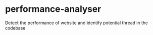 # performance-analyser
Detect the performance of website and identify potential thread in the codebase
